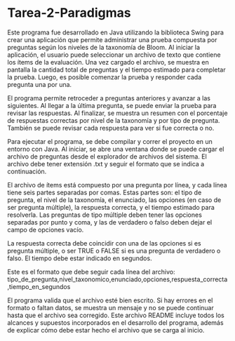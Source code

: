 # Tarea-2-Paradigmas

Este programa fue desarrollado en Java utilizando la biblioteca Swing para crear una aplicación que permite administrar una prueba compuesta por preguntas según los niveles de la taxonomía de Bloom. Al iniciar la aplicación, el usuario puede seleccionar un archivo de texto que contiene los ítems de la evaluación. Una vez cargado el archivo, se muestra en pantalla la cantidad total de preguntas y el tiempo estimado para completar la prueba. Luego, es posible comenzar la prueba y responder cada pregunta una por una. 

El programa permite retroceder a preguntas anteriores y avanzar a las siguientes. Al llegar a la última pregunta, se puede enviar la prueba para revisar las respuestas. Al finalizar, se muestra un resumen con el porcentaje de respuestas correctas por nivel de la taxonomía y por tipo de pregunta. También se puede revisar cada respuesta para ver si fue correcta o no. 

Para ejecutar el programa, se debe compilar y correr el proyecto en un entorno con Java. Al iniciar, se abre una ventana donde se puede cargar el archivo de preguntas desde el explorador de archivos del sistema. El archivo debe tener extensión .txt y seguir el formato que se indica a continuación. 

El archivo de ítems está compuesto por una pregunta por línea, y cada línea tiene seis partes separadas por comas. Estas partes son: el tipo de pregunta, el nivel de la taxonomía, el enunciado, las opciones (en caso de ser pregunta múltiple), la respuesta correcta, y el tiempo estimado para resolverla. Las preguntas de tipo múltiple deben tener las opciones separadas por punto y coma, y las de verdadero o falso deben dejar el campo de opciones vacío. 

La respuesta correcta debe coincidir con una de las opciones si es pregunta múltiple, o ser TRUE o FALSE si es una pregunta de verdadero o falso. El tiempo debe estar indicado en segundos. 

Este es el formato que debe seguir cada línea del archivo: 
tipo_de_pregunta,nivel_taxonomico,enunciado,opciones,respuesta_correcta,tiempo_en_segundos 

El programa valida que el archivo esté bien escrito. Si hay errores en el formato o faltan datos, se muestra un mensaje y no se puede continuar hasta que el archivo sea corregido. Este archivo README incluye todos los alcances y supuestos incorporados en el desarrollo del programa, además de explicar cómo debe estar hecho el archivo que se carga al inicio.

